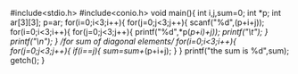 #include<stdio.h>
#include<conio.h>
void main(){
int i,j,sum=0;
int *p;
int ar[3][3];
p=ar;
for(i=0;i<3;i++){
  for(j=0;j<3;j++){
scanf("%d",(p+i+j));
for(i=0;i<3;i++){
for(j=0;j<3;j++){
printf("%d",*p(*p+i)+j));
printf("\t");
}
printf("\n");
}
/*for sum of diagonal elements*/
for(i=0;i<3;i++){
for(j=0;j<3;j++){
if(i==j){
sum=sum+*(p+i+j);
}
}
printf("the sum is %d",sum);
getch();
}
